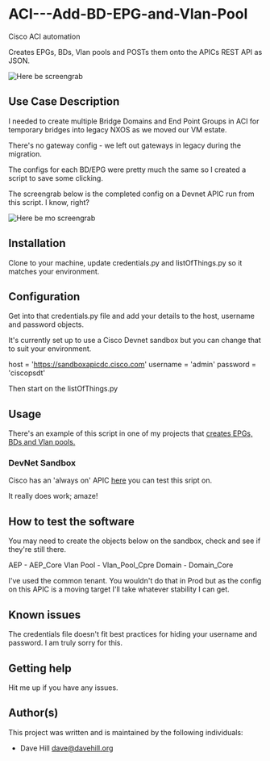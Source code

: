 # ACI---Add-BD-EPG-and-Vlan-Pool

Cisco ACI automation

Creates EPGs, BDs, Vlan pools and POSTs them onto the APICs REST API as JSON. 

![Here be screengrab](https://github.com/mrdavehill/ACI---Add-BD-EPG-and-Vlan-Pool/blob/main/ACI-APIC-Automation.png)
 
## Use Case Description

I needed to create multiple Bridge Domains and End Point Groups in ACI for temporary bridges into legacy NXOS as we moved our VM estate.

There's no gateway config - we left out gateways in legacy during the migration.

The configs for each BD/EPG were pretty much the same so I created a script to save some clicking.

The screengrab below is the completed config on a Devnet APIC run from this script. I know, right?

![Here be mo screengrab](https://github.com/mrdavehill/ACI---Add-BD-EPG-and-Vlan-Pool/blob/main/APIC-Sreenshot.png)

## Installation

Clone to your machine, update credentials.py and listOfThings.py so it matches your environment.

## Configuration

Get into that credentials.py file and add your details to the host, username and password objects.

It's currently set up to use a Cisco Devnet sandbox but you can change that to suit your environment.

host = 'https://sandboxapicdc.cisco.com'
username = 'admin'
password = 'ciscopsdt'

Then start on the listOfThings.py

## Usage

There's an example of this script in one of my projects that [creates EPGs, BDs and Vlan pools.](https://github.com/mrdavehill/ACI---Add-BD-EPG-and-Vlan-Pool/blob/main/APICImporter.py)

### DevNet Sandbox

Cisco has an 'always on' APIC [here](https://sandboxapicdc.cisco.com/) you can test this sript on. 

It really does work; amaze!

## How to test the software

You may need to create the objects below on the sandbox, check and see if they're still there.

AEP - AEP_Core
Vlan Pool - Vlan_Pool_Cpre
Domain - Domain_Core

I've used the common tenant. You wouldn't do that in Prod but as the config on this APIC is a moving target I'll take whatever stability I can get.

## Known issues

The credentials file doesn't fit best practices for hiding your username and password. I am truly sorry for this.

## Getting help

Hit me up if you have any issues.

## Author(s)

This project was written and is maintained by the following individuals:

* Dave Hill <dave@davehill.org>

